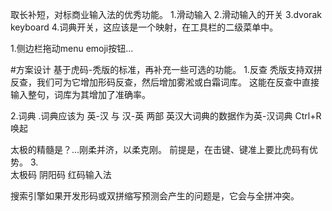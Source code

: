 取长补短，对标商业输入法的优秀功能。
1.滑动输入
2.滑动输入的开关
3.dvorak keyboard 
4.词典开关，这应该是一个映射，在工具栏的二级菜单中。

1.侧边栏拖动menu
emoji按钮...

#方案设计
基于虎码-秃版的标准，再补充一些可选的功能。
1.反查
秃版支持双拼反查，我们可为它增加形码反查，然后增加雾淞或白霜词库。
这能在反查中直接输入整句，词库为其增加了准确率。

2.词典
.词典应该为 英-汉 与 汉-英 两部
英汉大词典的数据作为英-汉词典  Ctrl+R 唤起

太极的精髓是？...刚柔并济，以柔克刚。
前提是，在击键、键准上要比虎码有优势。
3.  
太极码
阴阳码
红码输入法


搜索引擎如果开发形码或双拼缩写预测会产生的问题是，它会与全拼冲突。





















